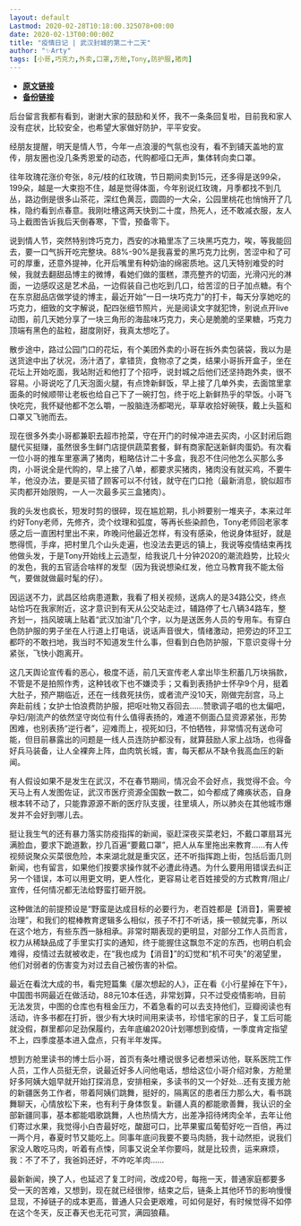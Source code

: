 ```yaml
---
layout: default
Lastmod: 2020-02-28T10:18:00.325078+00:00
date: 2020-02-13T00:00:00Z
title: "疫情日记 | 武汉封城的第二十二天"
author: "✨Arty"
tags: [小哥,巧克力,外卖,口罩,方舱,Tony,防护服,猪肉]
---
```


* [**原文链接**](https://mp.weixin.qq.com/s/oJJpWxSd9KybCiOE0_uaEw)
* [**备份链接**](http://archive.ph/dQlql)


后台留言我都有看到，谢谢大家的鼓励和关怀，我不一条条回复啦，目前我和家人没有症状，比较安全，也希望大家做好防护，平平安安。

经朋友提醒，明天是情人节，今年一点浪漫的气氛也没有，看不到铺天盖地的宣传，朋友圈也没几条秀恩爱的动态，代购都哑口无声，集体转向卖口罩。

往年玫瑰花涨价夸张，8元/枝的红玫瑰，节日期间卖到15元，还多得是送99朵，199朵，越是一大束抱不住，越是觉得体面，今年别说红玫瑰，月季都找不到几丛，路边倒是很多山茶花，深红色黄蕊，圆圆的一大朵，公园里桃花也悄悄开了几株，隐约看到点春意。我刚吐槽这两天快到二十度，热死人，还不敢减衣服，友人马上截图告诉我后天倒春寒，下雪，预备零下。

说到情人节，突然特别馋巧克力，西安的冰箱里冻了三块黑巧克力，唉，等我能回去，要一口气拆开吃完整块。88%-90%是我喜爱的黑巧克力比例，苦涩中和了可可的厚重，还意外提神，化开后嘴里有种奶油的绵密质地。这几天特别难受的时候，我就去翻甜品博主的微博，看她们做的蛋糕，漂亮整齐的切面，光滑闪光的淋面，一边感叹这是艺术品，一边假装自己也吃到几口，给苦涩的日子加点糖。有个在东京甜品店做学徒的博主，最近开始“一日一块巧克力”的打卡，每天分享她吃的巧克力，细致的文字解说，配四张细节照片，光是阅读文字就犯馋，别说点开live动图，前几天她分享了一块三角形的海盐味巧克力，夹心是脆脆的坚果糖，巧克力顶端有黑色的盐粒，甜度刚好，我真太想吃了。

散步途中，路过公园门口的花坛，有个美团外卖的小哥在拆外卖包装袋，我以为是送货途中出了状况，汤汁洒了，拿错货，食物凉了之类，结果小哥拆开盒子，坐在花坛上开始吃面，我站附近和他打了个招呼，说封城之后他们还坚持跑外卖，很不容易。小哥说吃了几天泡面火腿，有点馋新鲜饭，早上接了几单外卖，去面馆里拿面条的时候顺带让老板也给自己下了一碗打包，终于吃上新鲜热乎的早饭。小哥飞快吃完，我怀疑他都不怎么嚼，一股脑连汤都喝光，草草收拾好碗筷，戴上头盔和口罩又飞驰而去。

现在很多外卖小哥都兼职去超市抢菜，守在开门的时候冲进去买肉，小区封闭后跑腿代买挺赚，虽然很多生鲜门店提供蔬菜套餐，鲜有商家配送新鲜肉蛋奶。有次看一位小哥的推车里塞满了猪肉，粗略估计二十多盒，我忍不住问他怎么买那么多肉，小哥说全是代购的，早上接了八单，都要求买猪肉，猪肉没有就买鸡，不要牛羊，他没办法，要是买错了顾客可以不付钱，就守在门口抢（最新消息，貌似超市买肉都开始限购，一人一次最多买三盒猪肉）。

我的头发也疯长，短发时剪的很碎，现在尴尬期，扎小辫要别一堆夹子，本来过年约好Tony老师，先修齐，烫个纹理和弧度，等再长些染颜色，Tony老师回老家孝感之后一直困村里出不来，昨晚问他最近怎样，有没有感染，他说身体挺好，就是憋得慌，手痒，把村里几个山头走遍，也没法去更远的镇上，我说等疫情结束再找他做头发，于是Tony开始线上云造型，给我说几十分钟2020的潮流趋势，比较火的发色，我的五官适合啥样的发型（因为我说想染红发，他立马教育我不能太俗气，要做就做最时髦的仔）。

因运送不力，武昌区给病患道歉，我看了相关视频，送病人的是34路公交，终点站恰巧在我家附近，这才意识到有天从公交站走过，辅路停了七八辆34路车，整齐划一，挡风玻璃上贴着“武汉加油”几个字，以为是送医务人员的专用车。有穿白色防护服的男子坐在人行道上打电话，说话声音很大，情绪激动，把旁边的环卫工都吓的不敢扫地，我当时不知道发生什么事，但看到白色防护服，下意识变得十分紧张，飞快小跑离开。

这几天舆论宣传看的恶心，极度不适，前几天宣传老人拿出毕生积蓄几万块捐款，不管是不是拍照作秀，这种钱收下也不嫌烫手；又看到表扬护士怀孕9个月，挺着大肚子，预产期临近，还在一线救死扶伤，或者流产没10天，刚做完刮宫，马上奔赴前线；女护士怕浪费防护服，把呕吐物又吞回去……赞歌调子唱的也太偏吧，孕妇/刚流产的依然坚守岗位有什么值得表扬的，难道不侧面凸显资源紧张，形势困难，也别表扬“逆行者”，迎难而上，视死如归，不怕牺牲，非常情况有送命可能，但目前暴露出的问题是一线人员连防护都没有，就算鼓励人家上战场，也得备好兵马装备，让人全裸奔上阵，血肉筑长城，害，每天都从不缺令我高血压的新闻。

有人假设如果不是发生在武汉，不在春节期间，情况会不会好点，我觉得不会。今天马上有人发图佐证，武汉市医疗资源全国数一数二，如今都成了瘫痪状态，自身根本转不动了，只能靠源源不断的医疗队支援，往里填人，所以肺炎在其他城市爆发并不会好到哪儿去。

挺让我生气的还有暴力落实防疫指挥的新闻，驱赶深夜买菜老妇，不戴口罩扇耳光满脸血，要求下跪道歉，抄几百遍“要戴口罩”，把人从车里拖出来教育……有人传视频说聚众买菜很危险，本来湖北就是重灾区，还不听指挥跑上街，包括后面几则新闻，也有留言，如果他们按要求操作就不必遭此待遇。为什么要用用错误去纠正另一个错误，本可以用更文明，更人性化，更容易让老百姓接受的方式教育/阻止/宣传，任何情况都无法给野蛮打砸开脱。

这种做法的前提预设是“野蛮是达成目标的必要行为，老百姓都是【消音】，需要被治理”，和我们的棍棒教育逻辑多么相似，孩子不打不听话，揍一顿就完事，所以在这个地方，有些东西一脉相承。非常时期表现的更明显，对部分工作人员而言，权力从稀缺品成了手里实打实的通知，终于能握住这飘忽不定的东西，也明白机会难得，疫情过去就被收走，在“我也成为【消音】”的幻觉和“机不可失”的渴望里，他们对弱者的伤害变为对过去自己被伤害的补偿。

最近在看沈大成的书，看完短篇集《屡次想起的人》，正在看《小行星掉在下午》，中国图书网最近在做活动，88元10本任选，非常划算，只不过受疫情影响，目前无法发货，中图的仓库也有租金压力，不着急看的可以去支持他们，豆瓣阅读也有活动，许多书都在打折，很少有大块时间用来读书，珍惜宅家的日子，复工后可能就没假，群里都卯足劲保履约，去年底编2020计划哪想到疫情，一季度肯定指望不上，四季度基本进入盘点，只有半年发挥。

想到方舱里读书的博士后小哥，首页有条吐槽说很多记者想采访他，联系医院工作人员，工作人员挺无奈，说最近好多人问他电话，想给这位小哥介绍对象，方舱里好多阿姨大姐早就开始打探消息，安排相亲，多读书的又一个好处…还有支援方舱的新疆医务工作者，带着阿姨们跳舞，挺好的，隔离区的患者压力那么大，看书跳舞聊天，心情放松下来，也有利于身体恢复。新疆人真的都能歌善舞，我认识的全部新疆同事，基本都能唱歌跳舞，人也热情大方，出差净招待烤肉全羊，去年让他们寄过水果，我觉得小白杏最好吃，酸甜可口，比苹果蜜瓜葡萄好吃一百倍，再过一两个月，春夏时节又能吃上。同事年底问我要不要马肉肠，我十动然拒，说我们家没人敢吃马肉，听着有点悚，同事又说全羊你要吗，就是比较贵，运来麻烦，我：不了不了，我爸妈还好，不咋吃羊肉……

最新新闻，换了人，也延迟了复工时间，改成20号，每拖一天，普通家庭都要多受一天的苦难，又想到，现在就已经很惨，结束之后，链条上其他环节的影响慢慢显现，不掉链子的成本更高，普通人只会更艰难，可如何是好，有时候觉得不如停在这个冬天，反正春天也无花可赏，满园狼藉。

